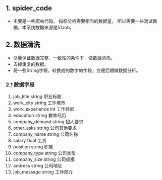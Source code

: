 
## 1. spider_code
- 主要是一些爬虫代码， 指标分析需要相当的数据量， 所以需要一些测试数据，本系统数据来源是51Job。

## 2. 数据清洗
- 尽量保证数据完整、一致性的条件下，做数据清洗。
- 去掉重复的数据。
- 将一些String字段，转换成的数字的字段，方便后期做数据分析。

### 2.1 数据字段
1. job_title string 职业标题
2. work_city string 工作城市
3. work_experience int 工作经验
4. education string 教育经历
5. company_demand string 招人要求
6. other_asks string 公司其他要求
7. company_name string 公司名称
8. salary float 工资
9. position string 职能
10. company_type string 公司类型
11. company_size string 公司规模
12. address string 公司地址
13. job_message string 工作简介
